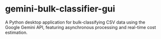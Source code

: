 # gemini-bulk-classifier-gui
A Python desktop application for bulk-classifying CSV data using the Google Gemini API, featuring asynchronous processing and real-time cost estimation.
